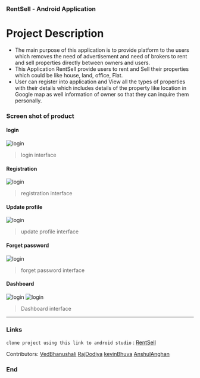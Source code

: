 ### RentSell - Android Application

# Project Description
- The main purpose of this application is to provide 
platform to the users which removes the need of 
advertisement and need of brokers to rent and sell 
properties directly between owners and users.
- This Application RentSell provide users to rent and Sell 
their properties which could be like house, land, 
office, Flat.
-  User can register into application and View all the 
types of properties with their details which includes 
details of the property like location in Google map as 
well information of owner so that they can inquire them 
personally.


### Screen shot of product

#### login

![login](https://github.com/rdodiya/RentSell/blob/main/screenshots/login.png?raw=true "Title")

> login interface

#### Registration

![login](https://github.com/rdodiya/RentSell/blob/main/screenshots/reg.png?raw=true "Title")

>registration interface

#### Update profile

![login](https://github.com/rdodiya/RentSell/blob/main/screenshots/updateprofile.png?raw=true "Title")

> update profile interface


#### Forget password

![login](https://github.com/rdodiya/RentSell/blob/main/screenshots/forget.png?raw=true "Title")

> forget password interface



#### Dashboard

![login](https://github.com/rdodiya/RentSell/blob/main/screenshots/dashboard_ad.png?raw=true "Title")
![login](https://github.com/rdodiya/RentSell/blob/main/screenshots/dashboard.png?raw=true "Title")

> Dashboard interface



----
### Links

`clone project using this link to android studio` :
 [RentSell](https://github.com/rdodiya/RentSell.git)

Contributors:
 [VedBhanushali](https://github.com/Vedbhanushali)  [RajDodiya](https://github.com/rdodiya)  [kevinBhuva](https://github.com/Kevinbhuva)  [AnshulAnghan](https://github.com/Anshul6654)

### End
